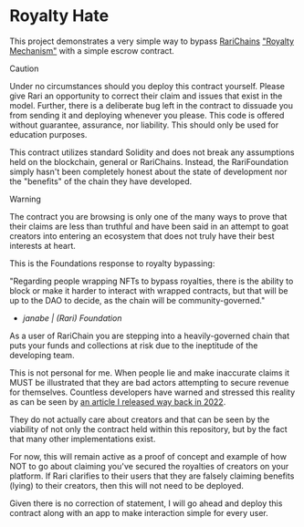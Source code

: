 # Royalty Hate

This project demonstrates a very simple way to bypass [RariChains](https://rarichain.org/) ["Royalty Mechanism"](https://rari.docs.caldera.dev/royalty#defining-an-nft-sale) with a simple escrow contract.

> [!CAUTION]
> Under no circumstances should you deploy this contract yourself. Please give Rari an opportunity to correct their claim and issues that exist in the model. Further, there is a deliberate bug left in the contract to dissuade you from sending it and deploying whenever you please. This code is offered without guarantee, assurance, nor liability. This should only be used for education purposes.

This contract utilizes standard Solidity and does not break any assumptions held on the blockchain, general or RariChains. Instead, the RariFoundation simply hasn't been completely honest about the state of development nor the "benefits" of the chain they have developed.

> [!WARNING]
> The contract you are browsing is only one of the many ways to prove that their claims are less than truthful and have been said in an attempt to goat creators into entering an ecosystem that does not truly have their best interests at heart.
>
> This is the Foundations response to royalty bypassing:
>
> "Regarding people wrapping NFTs to bypass royalties, there is the ability to block or make it harder to interact with wrapped contracts, but that will be up to the DAO to decide, as the chain will be community-governed."
>
> - *janabe | (Rari) Foundation*
>
> As a user of RariChain you are stepping into a heavily-governed chain that puts your funds and collections at risk due to the ineptitude of the developing team.
>
> This is not personal for me. When people lie and make inaccurate claims it MUST be illustrated that they are bad actors attempting to secure revenue for themselves. Countless developers have warned and stressed this reality as can be seen by [an article I released way back in 2022](https://chance.utc24.io/paper/read-write-lease/).
>
> They do not actually care about creators and that can be seen by the viability of not only the contract held within this repository, but by the fact that many other implementations exist.
>
> For now, this will remain active as a proof of concept and example of how NOT to go about claiming you've secured the royalties of creators on your platform. If Rari clarifies to their users that they are falsely claiming benefits (lying) to their creators, then this will not need to be deployed.
>
> Given there is no correction of statement, I will go ahead and deploy this contract along with an app to make interaction simple for every user.